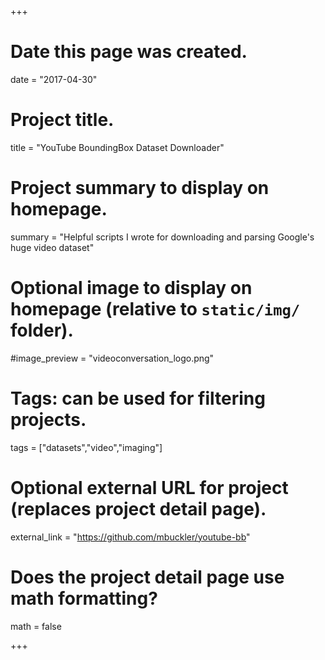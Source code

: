 +++
# Date this page was created.
date = "2017-04-30"

# Project title.
title = "YouTube BoundingBox Dataset Downloader"

# Project summary to display on homepage.
summary = "Helpful scripts I wrote for downloading and parsing Google's huge video dataset"

# Optional image to display on homepage (relative to `static/img/` folder).
#image_preview = "videoconversation_logo.png"

# Tags: can be used for filtering projects.
tags = ["datasets","video","imaging"]

# Optional external URL for project (replaces project detail page).
external_link = "https://github.com/mbuckler/youtube-bb"

# Does the project detail page use math formatting?
math = false

+++

